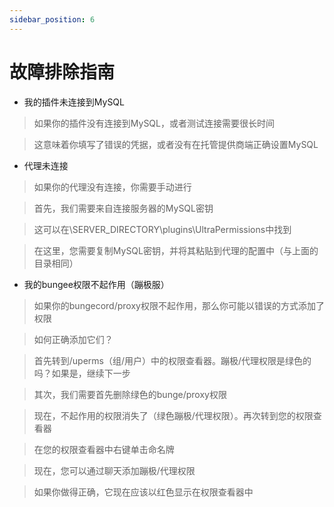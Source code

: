 ```yaml
---
sidebar_position: 6
---
```


# 故障排除指南

* 我的插件未连接到MySQL

> 如果你的插件没有连接到MySQL，或者测试连接需要很长时间

> 这意味着你填写了错误的凭据，或者没有在托管提供商端正确设置MySQL

* 代理未连接

> 如果你的代理没有连接，你需要手动进行

> 首先，我们需要来自连接服务器的MySQL密钥

> 这可以在\SERVER_DIRECTORY\plugins\UltraPermissions中找到

> 在这里，您需要复制MySQL密钥，并将其粘贴到代理的配置中（与上面的目录相同）

* 我的bungee权限不起作用（蹦极服）

> 如果你的bungecord/proxy权限不起作用，那么你可能以错误的方式添加了权限
    
> 如何正确添加它们？

> 首先转到/uperms（组/用户）中的权限查看器。蹦极/代理权限是绿色的吗？如果是，继续下一步

> 其次，我们需要首先删除绿色的bunge/proxy权限

> 现在，不起作用的权限消失了（绿色蹦极/代理权限）。再次转到您的权限查看器

> 在您的权限查看器中右键单击命名牌

> 现在，您可以通过聊天添加蹦极/代理权限

> 如果你做得正确，它现在应该以红色显示在权限查看器中
